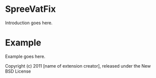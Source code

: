 SpreeVatFix
===========

Introduction goes here.


Example
=======

Example goes here.


Copyright (c) 2011 [name of extension creator], released under the New BSD License
